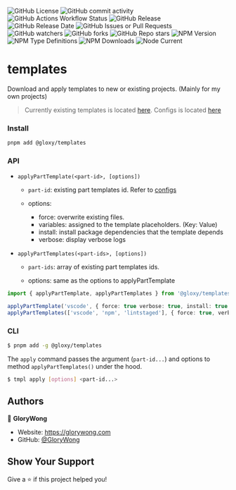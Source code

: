 ![GitHub License](https://img.shields.io/github/license/GloryWong/templates)
![GitHub commit activity](https://img.shields.io/github/commit-activity/w/GloryWong/templates)
![GitHub Actions Workflow Status](https://img.shields.io/github/actions/workflow/status/GloryWong/templates/release.yml)
![GitHub Release](https://img.shields.io/github/v/release/GloryWong/templates)
![GitHub Release Date](https://img.shields.io/github/release-date/GloryWong/templates)
![GitHub Issues or Pull Requests](https://img.shields.io/github/issues/GloryWong/templates)
![GitHub watchers](https://img.shields.io/github/watchers/GloryWong/templates)
![GitHub forks](https://img.shields.io/github/forks/GloryWong/templates)
![GitHub Repo stars](https://img.shields.io/github/stars/GloryWong/templates)
![NPM Version](https://img.shields.io/npm/v/%40gloxy%2Ftemplates)
![NPM Type Definitions](https://img.shields.io/npm/types/%40gloxy%2Ftemplates)
![NPM Downloads](https://img.shields.io/npm/dw/%40gloxy%2Ftemplates)
![Node Current](https://img.shields.io/node/v/%40gloxy%2Ftemplates)

# templates

Download and apply templates to new or existing projects. (Mainly for my own projects)

> Currently existing templates is located [here][1]. Configs is located [here][2]

### Install

```bash
pnpm add @gloxy/templates
```
### API

* `applyPartTemplate(<part-id>, [options])`

  * `part-id`: existing part templates id. Refer to [configs][2]

  * options:
    * force: overwrite existing files.
    * variables: assigned to the template placeholders. (Key: Value)
    * install: install package dependencies that the template depends
    * verbose: display verbose logs

* `applyPartTemplates(<part-ids>, [options])`

  * `part-ids`: array of existing part templates ids.

  * options: same as the options to applyPartTemplate

```typescript
import { applyPartTemplate, applyPartTemplates } from '@gloxy/templates'

applyPartTemplate('vscode', { force: true verbose: true, install: true })
applyPartTemplates(['vscode', 'npm', 'lintstaged'], { force: true, verbose: true, install: true })
```

### CLI

```bash
$ pnpm add -g @gloxy/templates
```

The `apply` command passes the argument (`part-id...`) and options to method `applyPartTemplates()` under the hood.

```bash
$ tmpl apply [options] <part-id...>
```

## Authors

👤 **GloryWong**

* Website: https://glorywong.com
* GitHub: [@GloryWong](https://github.com/GloryWong)

## Show Your Support

Give a ⭐️ if this project helped you!

[1]: <parts> 'Part templates'
[2]: <src/part-configs/configs.ts> 'Part template configs'
